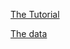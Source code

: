 [The Tutorial](https://www.youtube.com/watch?v=O2Cw82YR5Bo&list=PL1VicPFAdoKxuV6dU1a3z0gJKm3PklkGw&index=4&t=1s&ab_channel=AlejandroAO-Software%26Ai)

[The data](https://www.kaggle.com/datasets/kolawale/focusing-on-mobile-app-or-website)
